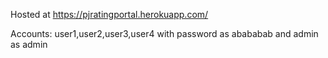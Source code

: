 Hosted at https://pjratingportal.herokuapp.com/

Accounts: user1,user2,user3,user4 with password as abababab and admin as admin
